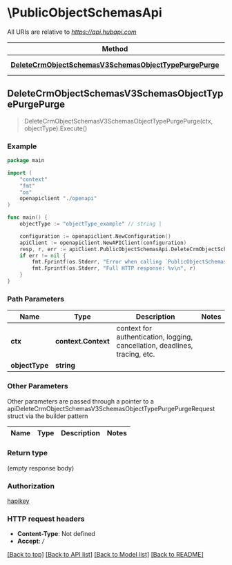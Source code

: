 # \PublicObjectSchemasApi

All URIs are relative to *https://api.hubapi.com*

Method | HTTP request | Description
------------- | ------------- | -------------
[**DeleteCrmObjectSchemasV3SchemasObjectTypePurgePurge**](PublicObjectSchemasApi.md#DeleteCrmObjectSchemasV3SchemasObjectTypePurgePurge) | **Delete** /crm/v3/schemas/{objectType}/purge | 



## DeleteCrmObjectSchemasV3SchemasObjectTypePurgePurge

> DeleteCrmObjectSchemasV3SchemasObjectTypePurgePurge(ctx, objectType).Execute()



### Example

```go
package main

import (
    "context"
    "fmt"
    "os"
    openapiclient "./openapi"
)

func main() {
    objectType := "objectType_example" // string | 

    configuration := openapiclient.NewConfiguration()
    apiClient := openapiclient.NewAPIClient(configuration)
    resp, r, err := apiClient.PublicObjectSchemasApi.DeleteCrmObjectSchemasV3SchemasObjectTypePurgePurge(context.Background(), objectType).Execute()
    if err != nil {
        fmt.Fprintf(os.Stderr, "Error when calling `PublicObjectSchemasApi.DeleteCrmObjectSchemasV3SchemasObjectTypePurgePurge``: %v\n", err)
        fmt.Fprintf(os.Stderr, "Full HTTP response: %v\n", r)
    }
}
```

### Path Parameters


Name | Type | Description  | Notes
------------- | ------------- | ------------- | -------------
**ctx** | **context.Context** | context for authentication, logging, cancellation, deadlines, tracing, etc.
**objectType** | **string** |  | 

### Other Parameters

Other parameters are passed through a pointer to a apiDeleteCrmObjectSchemasV3SchemasObjectTypePurgePurgeRequest struct via the builder pattern


Name | Type | Description  | Notes
------------- | ------------- | ------------- | -------------


### Return type

 (empty response body)

### Authorization

[hapikey](../README.md#hapikey)

### HTTP request headers

- **Content-Type**: Not defined
- **Accept**: */*

[[Back to top]](#) [[Back to API list]](../README.md#documentation-for-api-endpoints)
[[Back to Model list]](../README.md#documentation-for-models)
[[Back to README]](../README.md)

